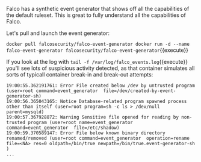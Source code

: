 Falco has a synthetic event generator that shows off all the capabilities of the default ruleset. This is great to fully understand all the capabilities of Falco.

Let's pull and launch the event generator:

`docker pull falcosecurity/falco-event-generator
docker run -d --name falco-event-generator falcosecurity/falco-event-generator`{{execute}}

If you look at the log with `tail -f /var/log/falco_events.log`{{execute}} you'll see lots of suspicious activity detected, as that container simulates all sorts of typicall container break-in and break-out attempts:

```log
19:00:55.362191761: Error File created below /dev by untrusted program (user=root command=event_generator  file=/dev/created-by-event-generator-sh)
19:00:56.365043165: Notice Database-related program spawned process other than itself (user=root program=sh -c ls > /dev/null parent=mysqld)
19:00:57.367928872: Warning Sensitive file opened for reading by non-trusted program (user=root name=event_generator command=event_generator  file=/etc/shadow)
19:00:59.370589147: Error File below known binary directory renamed/removed (user=root command=event_generator  operation=rename file=<NA> res=0 oldpath=/bin/true newpath=/bin/true.event-generator-sh )
...
```
